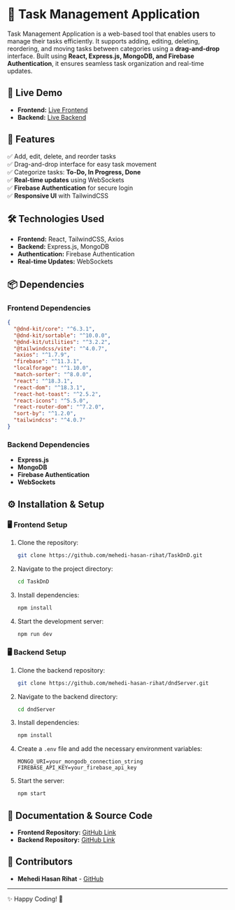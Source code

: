 # 📝 Task Management Application

Task Management Application is a web-based tool that enables users to manage their tasks efficiently. It supports adding, editing, deleting, reordering, and moving tasks between categories using a **drag-and-drop** interface. Built using **React, Express.js, MongoDB, and Firebase Authentication**, it ensures seamless task organization and real-time updates.

## 🚀 Live Demo
- **Frontend:** [Live Frontend](https://storied-sunshine-e20d2a.netlify.app/)
- **Backend:** [Live Backend](https://server-theta-sable.vercel.app/)

## 📌 Features
✅ Add, edit, delete, and reorder tasks  
✅ Drag-and-drop interface for easy task movement  
✅ Categorize tasks: **To-Do, In Progress, Done**  
✅ **Real-time updates** using WebSockets  
✅ **Firebase Authentication** for secure login  
✅ **Responsive UI** with TailwindCSS  

## 🛠 Technologies Used
- **Frontend:** React, TailwindCSS, Axios  
- **Backend:** Express.js, MongoDB  
- **Authentication:** Firebase Authentication  
- **Real-time Updates:** WebSockets  

## 📦 Dependencies

### Frontend Dependencies
```json
{
  "@dnd-kit/core": "^6.3.1",
  "@dnd-kit/sortable": "^10.0.0",
  "@dnd-kit/utilities": "^3.2.2",
  "@tailwindcss/vite": "^4.0.7",
  "axios": "^1.7.9",
  "firebase": "^11.3.1",
  "localforage": "^1.10.0",
  "match-sorter": "^8.0.0",
  "react": "^18.3.1",
  "react-dom": "^18.3.1",
  "react-hot-toast": "^2.5.2",
  "react-icons": "^5.5.0",
  "react-router-dom": "^7.2.0",
  "sort-by": "^1.2.0",
  "tailwindcss": "^4.0.7"
}
```

### Backend Dependencies
- **Express.js**  
- **MongoDB**  
- **Firebase Authentication**  
- **WebSockets**  

## ⚙️ Installation & Setup

### 🖥️ Frontend Setup
1. Clone the repository:
   ```sh
   git clone https://github.com/mehedi-hasan-rihat/TaskDnD.git
   ```
2. Navigate to the project directory:
   ```sh
   cd TaskDnD
   ```
3. Install dependencies:
   ```sh
   npm install
   ```
4. Start the development server:
   ```sh
   npm run dev
   ```

### 🖥️ Backend Setup
1. Clone the backend repository:
   ```sh
   git clone https://github.com/mehedi-hasan-rihat/dndServer.git
   ```
2. Navigate to the backend directory:
   ```sh
   cd dndServer
   ```
3. Install dependencies:
   ```sh
   npm install
   ```
4. Create a `.env` file and add the necessary environment variables:
   ```
   MONGO_URI=your_mongodb_connection_string
   FIREBASE_API_KEY=your_firebase_api_key
   ```
5. Start the server:
   ```sh
   npm start
   ```

## 📖 Documentation & Source Code
- **Frontend Repository:** [GitHub Link](https://github.com/mehedi-hasan-rihat/TaskDnD)  
- **Backend Repository:** [GitHub Link](https://github.com/mehedi-hasan-rihat/dndServer)  

## 🤝 Contributors
- **Mehedi Hasan Rihat** - [GitHub](https://github.com/mehedi-hasan-rihat)  

---

✨ Happy Coding! 🚀
